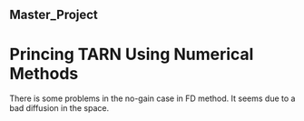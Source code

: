 ## Master_Project
# Princing TARN Using Numerical Methods

There is some problems in the no-gain case in FD method. It seems due to a bad diffusion in the space.

